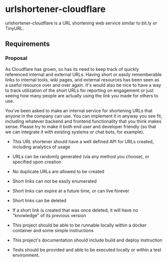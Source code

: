 # urlshortener-cloudflare

urlshortener-cloudflare is a URL shortening web service similar to bit.ly or TinyURL.	

## Requirements

### Proposal
As Cloudflare has grown, so has its need to keep track of quickly referenced internal and external URLs. Having short or easily rememberable links to internal tools, wiki pages, and external resources has been seen as a useful resource over and over again. It's would also be nice to have a way to track utilization of the short URLs for reporting on engagement or just seeing how many people are actually using the link you made for others to use.

You've been asked to make an internal service for shortening URLs that anyone in the company can use. You can implement it in anyway you see fit, including whatever backend and frontend functionality that you think makes sense. Please try to make it both end user and developer friendly (so that we can integrate it with existing systems or chat bots, for example).

* This URL shortener should have a well defined API for URLs created, including analytics of usage

* URLs can be randomly generated (via any method you choose), or specified upon creation

* No duplicate URLs are allowed to be created

* Short links can not be easily enumerated

* Short links can expire at a future time, or can live forever

* Short links can be deleted

* If a short link is created that was once deleted, it will have no "knowledge" of its previous version

* This project should be able to be runnable locally within a docker container and some simple instructions

* This project's documentation should include build and deploy instruction

* Tests should be provided and able to be executed locally or within a test environment.

